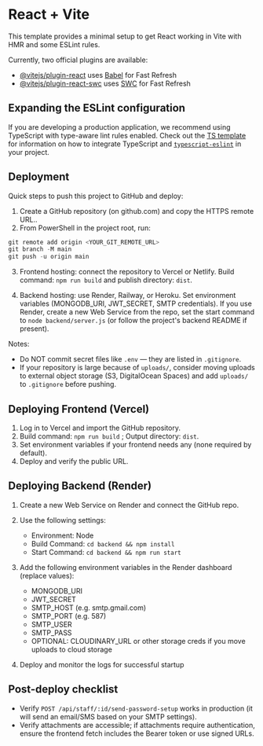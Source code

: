 # React + Vite

This template provides a minimal setup to get React working in Vite with HMR and some ESLint rules.

Currently, two official plugins are available:

- [@vitejs/plugin-react](https://github.com/vitejs/vite-plugin-react/blob/main/packages/plugin-react) uses [Babel](https://babeljs.io/) for Fast Refresh
- [@vitejs/plugin-react-swc](https://github.com/vitejs/vite-plugin-react/blob/main/packages/plugin-react-swc) uses [SWC](https://swc.rs/) for Fast Refresh

## Expanding the ESLint configuration

If you are developing a production application, we recommend using TypeScript with type-aware lint rules enabled. Check out the [TS template](https://github.com/vitejs/vite/tree/main/packages/create-vite/template-react-ts) for information on how to integrate TypeScript and [`typescript-eslint`](https://typescript-eslint.io) in your project.

## Deployment

Quick steps to push this project to GitHub and deploy:

1. Create a GitHub repository (on github.com) and copy the HTTPS remote URL..
2. From PowerShell in the project root, run:

```powershell
git remote add origin <YOUR_GIT_REMOTE_URL>
git branch -M main
git push -u origin main
```

3. Frontend hosting: connect the repository to Vercel or Netlify. Build command: `npm run build` and publish directory: `dist`.

4. Backend hosting: use Render, Railway, or Heroku. Set environment variables (MONGODB_URI, JWT_SECRET, SMTP credentials). If you use Render, create a new Web Service from the repo, set the start command to `node backend/server.js` (or follow the project's backend README if present).

Notes:
- Do NOT commit secret files like `.env` — they are listed in `.gitignore`.
- If your repository is large because of `uploads/`, consider moving uploads to external object storage (S3, DigitalOcean Spaces) and add `uploads/` to `.gitignore` before pushing.

## Deploying Frontend (Vercel)

1. Log in to Vercel and import the GitHub repository.
2. Build command: `npm run build` ; Output directory: `dist`.
3. Set environment variables if your frontend needs any (none required by default).
4. Deploy and verify the public URL.

## Deploying Backend (Render)

1. Create a new Web Service on Render and connect the GitHub repo.
2. Use the following settings:
	- Environment: Node
	- Build Command: `cd backend && npm install`
	- Start Command: `cd backend && npm run start`
3. Add the following environment variables in the Render dashboard (replace values):
	- MONGODB_URI
	- JWT_SECRET
	- SMTP_HOST (e.g. smtp.gmail.com)
	- SMTP_PORT (e.g. 587)
	- SMTP_USER
	- SMTP_PASS
	- OPTIONAL: CLOUDINARY_URL or other storage creds if you move uploads to cloud storage

4. Deploy and monitor the logs for successful startup

## Post-deploy checklist

- Verify `POST /api/staff/:id/send-password-setup` works in production (it will send an email/SMS based on your SMTP settings).
- Verify attachments are accessible; if attachments require authentication, ensure the frontend fetch includes the Bearer token or use signed URLs.

